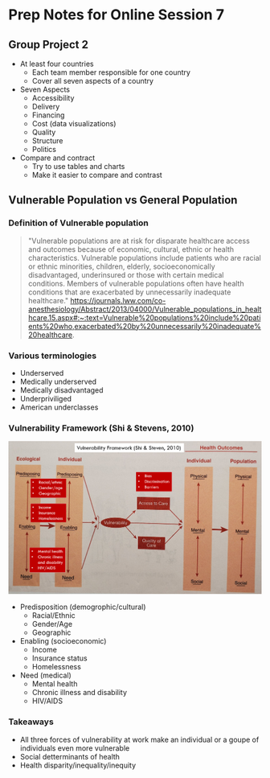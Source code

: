 # Prep Notes for Online Session 7
## Group Project 2
- At least four countries
    - Each team member responsible for one country
    - Cover all seven aspects of a country
- Seven Aspects
    - Accessibility
    - Delivery
    - Financing
    - Cost (data visualizations)
    - Quality
    - Structure
    - Politics
 - Compare and contract 
     - Try to use tables and charts
     - Make it easier to compare and contrast
     
 ## Vulnerable Population vs General Population
 ### Definition of Vulnerable population
 > "Vulnerable populations are at risk for disparate healthcare access and outcomes because of economic, cultural, ethnic or health characteristics. 
 > Vulnerable populations include patients who are racial or ethnic minorities, children, elderly, socioeconomically disadvantaged, underinsured or 
 > those with certain medical conditions. Members of vulnerable populations often have health conditions that are exacerbated by unnecessarily inadequate healthcare."
 > https://journals.lww.com/co-anesthesiology/Abstract/2013/04000/Vulnerable_populations_in_healthcare.15.aspx#:~:text=Vulnerable%20populations%20include%20patients%20who,exacerbated%20by%20unnecessarily%20inadequate%20healthcare.
 ### Various terminologies
- Underserved
- Medically underserved
- Medically disadvantaged
- Underpriviliged
- American underclasses
### Vulnerability Framework (Shi & Stevens, 2010)
![](../images/vulnerability_framework2.jpg)
- Predisposition (demogrophic/cultural)
    - Racial/Ethnic
    - Gender/Age
    - Geographic
- Enabling (socioeconomic)
    - Income
    - Insurance status
    - Homelessness
- Need (medical)
    - Mental health
    - Chronic illness and disability
    - HIV/AIDS
### Takeaways
- All three forces of vulnerability at work make an individual or a goupe of individuals even more vulnerable
- Social detterminants of health 
- Health disparity/inequality/inequity
